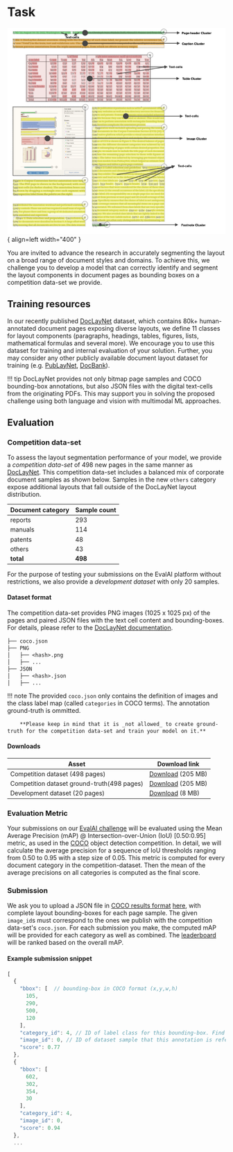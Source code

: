 # Task

![Complex layouts](figures/explain_pdf_cluster.png){ align=left width="400" }

You are invited to advance the research in accurately segmenting the layout on a broad range of document styles and domains. To achieve this, we challenge you to develop a model that can correctly identify and segment the layout components in document pages as bounding boxes on a competition data-set we provide.

## Training resources

In our recently published [DocLayNet](https://github.com/DS4SD/DocLayNet) dataset, which contains 80k+ human-annotated document pages exposing diverse layouts, we define 11 classes for layout components (paragraphs, headings, tables, figures, lists, mathematical formulas and several more). We encourage you to use this dataset for training and internal evaluation of your solution.
Further, you may consider any other publicly available document layout dataset for training (e.g. [PubLayNet](https://github.com/ibm-aur-nlp/PubLayNet), [DocBank](https://github.com/doc-analysis/DocBank)).

!!! tip 
        DocLayNet provides not only bitmap page samples and COCO bounding-box annotations, but also JSON files with the digital text-cells from the originating PDFs. This may support you in solving the proposed challenge using both language and vision with multimodal ML approaches.
        
 
## Evaluation

### Competition data-set

To assess the layout segmentation performance of your model, we provide a *competition data-set* of 498 new pages in the same manner as [DocLayNet](https://github.com/DS4SD/DocLayNet). This competition data-set includes a balanced mix of corporate document samples as shown below. Samples in the new `others` category expose additional layouts that fall outside of the DocLayNet layout distribution.

| **Document category** 	| **Sample count** 	|
|-----------------------	|------------------	|
| reports               	| 293              	|
| manuals               	| 114              	|
| patents               	| 48               	|
| others                	| 43               	|
| **total**             	| **498**          	|



For the purpose of testing your submissions on the EvalAI platform without restrictions, we also provide a *development dataset*  with only 20 samples.

#### Dataset format

The competition data-set provides PNG images (1025 x 1025 px) of the pages and paired JSON files with the text cell content and bounding-boxes. For details, please refer to the [DocLayNet documentation](https://github.com/DS4SD/DocLayNet#data-format-details).

```
├── coco.json
├── PNG
│   ├── <hash>.png
│   ├── ...
├── JSON
│   ├── <hash>.json
│   ├── ...
```

!!! note
		The provided `coco.json` only contains the definition of images and the class label map (called `categories` in COCO terms). The annotation ground-truth is ommitted.
		
		**Please keep in mind that it is _not allowed_ to create ground-truth for the competition data-set and train your model on it.**


#### Downloads

| **Asset**           	| **Download link** 	|
|---------------------	|-------------------	|
| Competition dataset (498 pages)	| [Download](https://ds4sd-icdar23-doclaynet-competition.s3.eu-de.cloud-object-storage.appdomain.cloud/competition-dataset-public.zip) (205 MB)             	|
| Competition dataset ground-truth(498 pages)	| [Download](https://ds4sd-icdar23-doclaynet-competition.s3.eu-de.cloud-object-storage.appdomain.cloud/competition_dataset_groundtruth.zip) (205 MB)             	|
| Development dataset (20 pages)	| [Download](https://ds4sd-icdar23-doclaynet-competition.s3.eu-de.cloud-object-storage.appdomain.cloud/dev-dataset-public.zip) (8 MB)             	|


### Evaluation Metric

Your submissions on our [EvalAI challenge](https://eval.ai/web/challenges/challenge-page/1923/) will be evaluated using the Mean Average Precision (mAP) @ Intersection-over-Union (IoU) [0.50:0.95] metric, as used in the [COCO](https://cocodataset.org/) object detection competition.  In detail, we will calculate the average precision for a sequence of IoU thresholds ranging from 0.50 to 0.95 with a step size of 0.05. This metric is computed for every document category in the competition-dataset. Then the mean of the average precisions on all categories is computed as the final score.

### Submission 

We ask you to upload a JSON file in [COCO results format](https://cocodataset.org/#format-results) [here](https://eval.ai/web/challenges/challenge-page/1923/submission), with complete layout bounding-boxes for each page sample. The given `image_id`s must correspond to the ones we publish with the competition data-set's `coco.json`. For each submission you make, the computed mAP will be provided for each category as well as combined. The [leaderboard](https://eval.ai/web/challenges/challenge-page/1923/leaderboard/4545/Total) will be ranked based on the overall mAP.

#### Example submission snippet

```js
[
  {
    "bbox": [  // bounding-box in COCO format (x,y,w,h)
      105,
      290,
      500,
      120
    ],
    "category_id": 4, // ID of label class for this bounding-box. Find the `categories` dictionary in the coco.json. Must resolve to one of [Caption, Footnote, Formula, List-item, Page-footer, Page-header, Picture, Section-header, Table, Text, Title].
    "image_id": 0, // ID of dataset sample that this annotation is referring to, find the `images` dictionary in the coco.json
    "score": 0.77
  },
  {
    "bbox": [
      602,
      302,
      354,
      30
    ],
    "category_id": 4,
    "image_id": 0,
    "score": 0.94
  },
  ...
```

